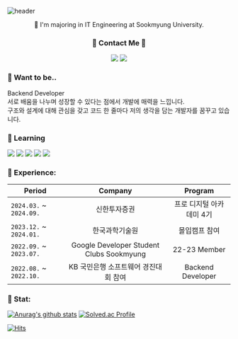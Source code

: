 ![header](https://capsule-render.vercel.app/api?type=wave&color=ADD8E6&height=350&section=header&text=☁️%20ChaeYeon%20☁️&fontSize=40) 


<p align="center">
🏫 I'm majoring in IT Engineering at Sookmyung University. <br>
</p>

<h3 align="center">💌 Contact Me 💌</h3>
<p align="center">
      <a href="mailto:kate2236e@gmail.com"><img src = "https://img.shields.io/badge/mail-red?style=flat-square&logo=GMail&logoColor=white"></a>
      <a href="https://www.instagram.com/c._yeo0n/"><img src = "https://img.shields.io/badge/Instagram-E4405F?style=flat-square&logo=Instagram&logoColor=white"></a>
</p> 
  
### 💭 Want to be..

Backend Developer<br>
서로 배움을 나누며 성장할 수 있다는 점에서 개발에 매력을 느낍니다.<br>
구조와 설계에 대해 관심을 갖고 코드 한 줄마다 저의 생각을 담는 개발자를 꿈꾸고 있습니다.<br>

### 🌱 Learning
  <img src="https://img.shields.io/badge/python-3776AB?style=for-the-badge&logo=python&logoColor=white"> <!-- python -->
  <img src="https://img.shields.io/badge/JAVA-007396?style=for-the-badge&logo=python&logoColor=white"> <!-- java -->
  <img src="https://img.shields.io/badge/SpringBoot-6DB33F?style=for-the-badge&logo=SpringBoot&logoColor=white"> <!-- spring boot -->
  <img src="https://img.shields.io/badge/amazonaws-232F3E?style=for-the-badge&logo=amazonaws&logoColor=white">  <!-- amazonaws-232F3E -->
  <img src="https://img.shields.io/badge/git-F05032?style=for-the-badge&logo=git&logoColor=white"> <!-- git -->



### 🏢 Experience: 
| Period | Company | Program |
|-------|:--------:|:---------:|
| `2024.03.` ~ `2024.09.` | 신한투자증권 | 프로 디지털 아카데미 4기  |
| `2023.12.` ~ `2024.01.` | 한국과학기술원 | 몰입캠프 참여 |
| `2022.09.` ~ `2023.07.` | Google Developer Student Clubs Sookmyung | 22-23 Member |
| `2022.08.` ~ `2022.10.` | KB 국민은행 소프트웨어 경진대회 참여 | Backend Developer |

### 🏅 Stat:
[![Anurag's github stats](https://github-readme-stats.vercel.app/api?username=ChaeyeonHan)](https://github.com/anuraghazra/github-readme-stats)
[![Solved.ac Profile](http://mazassumnida.wtf/api/v2/generate_badge?boj=walbe0528)](https://solved.ac/walbe0528/)

[![Hits](https://hits.seeyoufarm.com/api/count/incr/badge.svg?url=https%3A%2F%2Fgithub.com%2FChaeyeonHan&count_bg=%234E87E5&title_bg=%23555555&icon=&icon_color=%23E7E7E7&title=hits&edge_flat=false)](https://hits.seeyoufarm.com)

